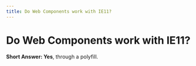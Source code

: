 ```yaml
---
title: Do Web Components work with IE11?
---
```


# Do Web Components work with IE11?

**Short Answer: Yes**, through a polyfill.
